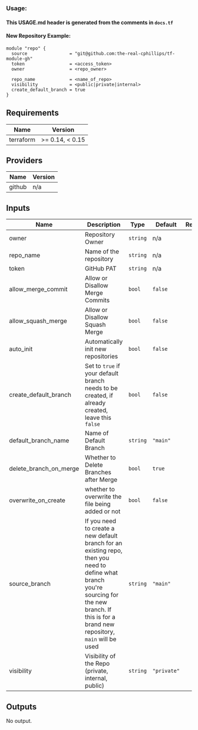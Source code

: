 <!--- BEGIN_TF_DOCS --->

### Usage:
#### This USAGE.md header is generated from the comments in `docs.tf`

#### New Repository Example:

```hcl
module "repo" {
  source                = "git@github.com:the-real-cphillips/tf-module-gh"
  token                 = <access_token>
  owner                 = <repo_owner>

  repo_name             = <name_of_repo>
  visibility            = <public|private|internal>
  create_default_branch = true
}
```

## Requirements

| Name | Version |
|------|---------|
| terraform | >= 0.14, < 0.15 |

## Providers

| Name | Version |
|------|---------|
| github | n/a |

## Inputs

| Name | Description | Type | Default | Required |
|------|-------------|------|---------|:--------:|
| owner | Repository Owner | `string` | n/a | yes |
| repo\_name | Name of the repository | `string` | n/a | yes |
| token | GitHub PAT | `string` | n/a | yes |
| allow\_merge\_commit | Allow or Disallow Merge Commits | `bool` | `false` | no |
| allow\_squash\_merge | Allow or Disallow Squash Merge | `bool` | `false` | no |
| auto\_init | Automatically init new repositories | `bool` | `false` | no |
| create\_default\_branch | Set to `true` if your default branch needs to be created, if already created, leave this `false` | `bool` | `false` | no |
| default\_branch\_name | Name of Default Branch | `string` | `"main"` | no |
| delete\_branch\_on\_merge | Whether to Delete Branches after Merge | `bool` | `true` | no |
| overwrite\_on\_create | whether to overwrite the file being added or not | `bool` | `false` | no |
| source\_branch | If you need to create a new default branch for an existing repo, then you need to define what branch you're sourcing for the new branch. If this is for a brand new repository, `main` will be used | `string` | `"main"` | no |
| visibility | Visibility of the Repo (private, internal, public) | `string` | `"private"` | no |

## Outputs

No output.

<!--- END_TF_DOCS --->
